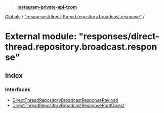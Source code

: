 > **[instagram-private-api-tcom](../README.md)**

[Globals](../README.md) / ["responses/direct-thread.repository.broadcast.response"](_responses_direct_thread_repository_broadcast_response_.md) /

# External module: "responses/direct-thread.repository.broadcast.response"

## Index

### Interfaces

* [DirectThreadRepositoryBroadcastResponsePayload](../interfaces/_responses_direct_thread_repository_broadcast_response_.directthreadrepositorybroadcastresponsepayload.md)
* [DirectThreadRepositoryBroadcastResponseRootObject](../interfaces/_responses_direct_thread_repository_broadcast_response_.directthreadrepositorybroadcastresponserootobject.md)